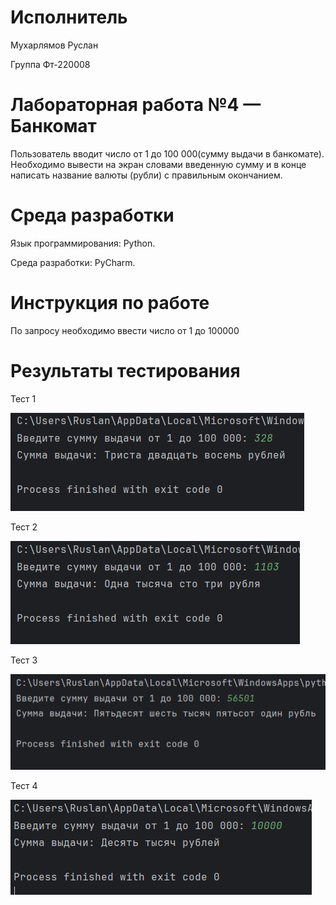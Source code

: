 # Исполнитель
Мухарлямов Руслан

Группа Фт-220008
# Лабораторная работа №4 — Банкомат

Пользователь вводит число от 1 до 100 000(сумму выдачи в банкомате). Необходимо вывести на экран словами введенную сумму и в конце написать название валюты (рубли) с правильным окончанием.

# Среда разработки 
Язык программирования: Python.

Среда разработки: PyCharm.
# Инструкция по работе
По запросу необходимо ввести число от 1 до 100000
# Результаты тестирования
Тест 1

![Тест 1](https://github.com/MukharlyamovRuslan/Lab_4/blob/main/тест%201.png)

Тест 2

![Тест 2](https://github.com/MukharlyamovRuslan/Lab_4/blob/main/тест%202.png)

Тест 3

![Тест 3](https://github.com/MukharlyamovRuslan/Lab_4/blob/main/тест%203.png)

Тест 4

![Тест 4](https://github.com/MukharlyamovRuslan/Lab_4/blob/main/тест%204.png)
